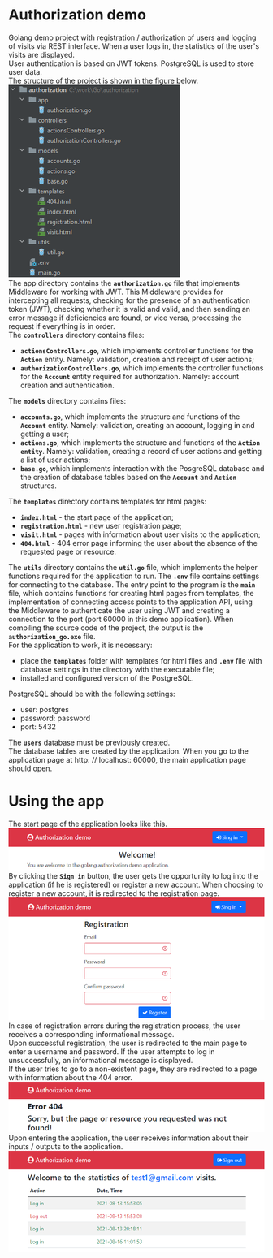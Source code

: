 # Authorization demo
Golang demo project with registration / authorization of users and logging of visits via REST interface. When a user logs in, the statistics of the user's visits are displayed.  
User authentication is based on JWT tokens. PostgreSQL is used to store user data.  
The structure of the project is shown in the figure below.  
![Project structure](https://raw.githubusercontent.com/rednavis/golang-demos/main/authorization/images/image1.png "Project structure")  
The app directory contains the **`authorization.go`** file that implements Middleware for working with JWT. This Middleware provides for intercepting all requests, checking for the presence of an authentication token (JWT), checking whether it is valid and valid, and then sending an error message if deficiencies are found, or vice versa, processing the request if everything is in order.  
The **`controllers`** directory contains files:
- **`actionsControllers.go`**, which implements controller functions for the **`Action`** entity. Namely:
 validation, creation and receipt of user actions;
- **`authorizationControllers.go`**, which implements the controller functions for the **`Account`** entity required for authorization. Namely: account creation and authentication.  

The **`models`** directory contains files:
- **`accounts.go`**, which implements the structure and functions of the **`Account`** entity. Namely: validation, creating an account, logging in and getting a user;
- **`actions.go`**, which implements the structure and functions of the **`Action entity`**. Namely: validation, creating a record of user actions and getting a list of user actions;
- **`base.go`**, which implements interaction with the PosgreSQL database and the creation of database tables based on the **`Account`** and **`Action`** structures.  

The **`templates`** directory contains templates for html pages:
- **`index.html`** - the start page of the application;
- **`registration.html`** - new user registration page;
- **`visit.html`** - pages with information about user visits to the application;
- **`404.html`** - 404 error page informing the user about the absence of the requested page or resource.  

The **`utils`** directory contains the **`util.go`** file, which implements the helper functions required for the application to run.
The **`.env`** file contains settings for connecting to the database.
The entry point to the program is the **`main`** file, which contains functions for creating html pages from templates, the implementation of connecting access points to the application API, using the Middleware to authenticate the user using JWT and creating a connection to the port (port 60000 in this demo application).
When compiling the source code of the project, the output is the **`authorization_go.exe`** file.  
For the application to work, it is necessary:  
- place the **`templates`** folder with templates for html files and **`.env`** file with database settings in the directory with the executable file;  
- installed and configured version of the PostgreSQL.
  
PostgreSQL should be with the following settings:  
- user: postgres  
- password: password  
- port: 5432  

The **`users`** database must be previously created.  
The database tables are created by the application.
When you go to the application page at http: // localhost: 60000, the main application page should open.  
# Using the app  
The start page of the application looks like this.  
![Authorization demo start html-page](https://raw.githubusercontent.com/rednavis/golang-demos/main/authorization/images/image2.png "Authorization demo start html-page")  
By clicking the **`Sign in`** button, the user gets the opportunity to log into the application (if he is registered) or register a new account. When choosing to register a new account, it is redirected to the registration page.  
![New user registration html-page](https://raw.githubusercontent.com/rednavis/golang-demos/main/authorization/images/image3.png "New user registration html-page")  
In case of registration errors during the registration process, the user receives a corresponding informational message.  
Upon successful registration, the user is redirected to the main page to enter a username and password.
If the user attempts to log in unsuccessfully, an informational message is displayed.  
If the user tries to go to a non-existent page, they are redirected to a page with information about the 404 error.
![Error 404 html-page](https://raw.githubusercontent.com/rednavis/golang-demos/main/authorization/images/image5.png "Error 404 html-page")  
Upon entering the application, the user receives information about their inputs / outputs to the application.
![User info html-page](https://raw.githubusercontent.com/rednavis/golang-demos/main/authorization/images/image4.png "User info html-page")
